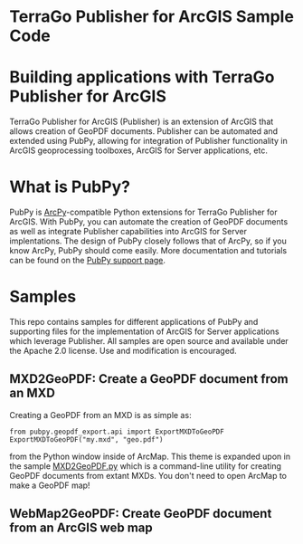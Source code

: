 TerraGo Publisher for ArcGIS Sample Code
========================================

# Building applications with TerraGo Publisher for ArcGIS
TerraGo Publisher for ArcGIS (Publisher) is an extension of ArcGIS that allows creation of GeoPDF documents. Publisher can be automated and extended using PubPy, allowing for integration of Publisher functionality in ArcGIS geoprocessing toolboxes, ArcGIS for Server applications, etc.

# What is PubPy?
PubPy is [ArcPy](https://arcpy.wordpress.com/ "Esri's ArcPy blog")-compatible Python extensions for TerraGo Publisher for ArcGIS. With PubPy, you can automate the creation of GeoPDF documents as well as integrate Publisher capabilities into ArcGIS for Server implentations. The design of PubPy closely follows that of ArcPy, so if you know ArcPy, PubPy should come easily. More documentation and tutorials can be found on the [PubPy support page](http://www.terragotech.com/geopdf-support/pubpy).

# Samples
This repo contains samples for different applications of PubPy and supporting files for the implementation of ArcGIS for Server applications which leverage Publisher. All samples are open source and available under the Apache 2.0 license. Use and modification is encouraged.

## MXD2GeoPDF: Create a GeoPDF document from an MXD
Creating a GeoPDF from an MXD is as simple as:

    from pubpy.geopdf_export.api import ExportMXDToGeoPDF
    ExportMXDToGeoPDF("my.mxd", "geo.pdf")

from the Python window inside of ArcMap. This theme is expanded upon in the sample [MXD2GeoPDF.py](./MXD2GeoPDF/MXD2GeoPDF.py) which is a command-line utility for creating GeoPDF documents from extant MXDs. You don't need to open ArcMap to make a GeoPDF map!

## WebMap2GeoPDF: Create GeoPDF document from an ArcGIS web map
